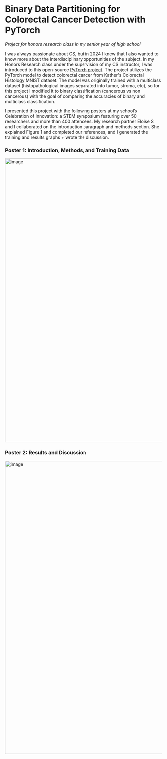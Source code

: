 # Binary Data Partitioning for Colorectal Cancer Detection with PyTorch
_Project for honors research class in my senior year of high school_

I was always passionate about CS, but in 2024 I knew that I also wanted to know more about the interdisciplinary opportunities of the subject. In my Honors Research class under the supervision of my CS instructor, I was introduced to this open-source [PyTorch project](https://github.com/xiey1/Colorectal_Histology_MNIST). The project utilizes the PyTorch model to detect colorectal cancer from Kather's Colorectal Histology MNIST dataset. The model was originally trained with a multiclass dataset (histopathological images separated into tumor, stroma, etc), so for this project I modified it to binary classification (cancerous vs non cancerous) with the goal of comparing the accuracies of binary and multiclass classification.

I presented this project with the following posters at my school’s Celebration of Innovation: a STEM symposium featuring over 50 researchers and more than 400 attendees. My research partner Eloise S and I collaborated on the introduction paragraph and methods section. She explained Figure 1 and completed our references, and I generated the training and results graphs + wrote the discussion.

### Poster 1: Introduction, Methods, and Training Data
<img width="1356" height="913" alt="image" src="https://github.com/user-attachments/assets/fb51212b-92bb-47f7-a0f6-16f0441ebe28" />

### Poster 2: Results and Discussion
<img width="1360" height="941" alt="image" src="https://github.com/user-attachments/assets/cd730721-9c9b-4c8c-9e52-a4586d46aef5" />
